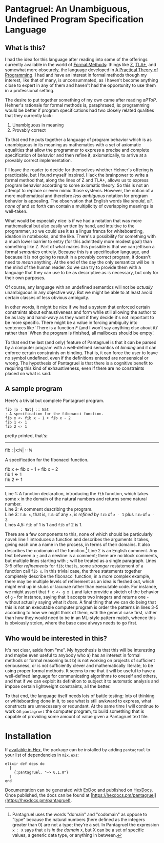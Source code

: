 # Pantagruel: An Unambiguous, Undefined Program Specification Language

## What is this?

I had the idea for this language after reading into some of the offerings
currently available in the world of [Formal Methods][FM]: things like
[Z], [TLA+], and somewhat more obscurely, the language developed in [A
Practical Theory of Programming][practheo]. I had and have an interest in
formal methods though my interest, like that of many, is unconsummated,
as I haven't become anything close to expert in any of them and haven't
had the opportunity to use them in a professional setting.

[FM]: https://users.ece.cmu.edu/~koopman/des_s99/formal_methods/

[Z]: https://staff.washington.edu/jon/z-book/index.html

[TLA+]: http://lamport.azurewebsites.net/tla/tla.html

[practheo]: http://www.cs.toronto.edu/~hehner/aPToP/

The desire to put together something of my own came after reading
*aPToP*. Hehner's rationale for formal methods is, paraphrased, is:
programming would be better if program specifications had two closely
related qualities that they currently lack:

1. Unambiguous in meaning
2. Provably correct

To that end he puts together a language of program behavior which is
as unambiguous in its meaning as mathematics with a set of axiomatic
equalities that allow the programmer to express a precise and complete
specification of behavior and then refine it, axiomatically, to arrive
at a provably correct implementation.

I'll leave the reader to decide for themselves whether Hehner's offering
is practicable, but I found myself inspired. I lack the brainpower to
write a formal method that, along the lines of Z and TLA+, allows us
to express program behavior according to some axiomatic theory. So this
is not an attempt to replace or even mimic those systems. However, the
notion of a more mathematical and therefore *less ambiguous* notation
for program behavior is appealing. The observation that English words
like *should*, *all*, *none of* and so forth can contain a multiplicity
of overlapping meanings is well-taken.

What would be especially nice is if we had a notation that was more
mathematical but also easily written by hand, and intuitive to the
programmer, so we could use it as a lingua franca for whiteboarding,
ideation in notebooks, and the like. There's a possibility for something
with a much lower barrier to entry (for this admittedly more modest goal)
than something like Z. Part of what makes this possible is that we can
jettison a formal *semantics* entirely. Because this is a specification
language, and because it is not going to result in a provably correct
program, it doesn't need to *mean* anything. At the end of the day the
only semantics will be in the mind of the human reader. So we can try
to provide them with a language that they can use to be as descriptive
as is necessary, but only for their own purposes.

Of course, any language with an undefined semantics will not be *actually*
unambiguous in any objective way. But we might be able to at least avoid
certain classes of less obvious ambiguity.

In other words, it might be nice if we had a system that enforced
certain constraints about exhaustiveness and form while still allowing
the author to be as lazy and hand-wavy as they want if they decide it's
not important to be more specific. There might be a value in forcing
ambiguity into sentences like 'There is a function *F* (and I won't
say anything else about it)' rather than 'When the program is finished,
all mailboxes should be empty'.

To that end the last (and only) feature of Pantagruel is that it can be
parsed by a computer program with a well-defined semantics of *binding*
and it can enforce certain constraints on binding. That is, it can
force the user to leave no symbol undefined, even if the definitions
entered are nonsensical or wrong. The hypothesis of Pantagruel is that
there is a cognitive benefit to requiring this kind of exhaustiveness,
even if there are no constraints placed on what is said.

## A sample program

Here's a trivial but complete Pantagruel program.

```
fib |x : Nat| :: Nat
; A specification for the fibonacci function.
fib x <- fib x - 1 + fib x - 2
fib 1 <- 1
fib 2 <- 1
```

pretty printed, that's:

----------------

fib : |x:ℕ| ∷ ℕ

A specification for the fibonacci function.

fib x ← fib x − 1 + fib x − 2  \
fib 1 ← 1  \
fib 2 ← 1

---------------

Line 1: A function declaration, introducing the `fib` function, which
takes some `x` in the domain of the natural numbers and returns some
natural number.  \
Line 2: A comment describing the program.  \
Line 3: `fib x`, that is, `fib` of any `x`, is *refined* by `fib` of
`x - 1` plus `fib` of `x - 2`.  \
Lines 4,5: `fib` of 1 is 1 and `fib` of 2 is 1.

There are a few components to this, none of which should be particularly
novel: line 1 introduces a function and describes the arguments it takes,
giving each one a name in the process, in terms of their domains. It
also describes the codomain of the function.[^1] Line 2 is an English
comment. Any text between a `;` and a newline is a comment; there are no
block comments, but multiple lines starting with `;` will be treated as a
single paragraph. Lines 3-5 offer *refinements* for `fib`; that is, some
*stronger* restatement of a function call `fib x`. In this trivial case,
the three statements together completely describe the fibonacci function;
in a more complex example, there may be multiple levels of refinement
as an idea is fleshed out, which might end up in stubs or lacunae rather
than executable code. For instance, we might assert that `f x <- g x 1`
and later provide a sketch of the behavior of `g` - for instance, saying
that it accepts two integers and returns one - without actually saying
what it *does*. A final thing that we can do being that this is not an
executable computer program is order the patterns in lines 3-5 according
to how we might think of them, with the general case first, rather than
how they would need to be in an ML-style pattern match, whence this is
obviously stolen, where the base case always needs to go first.

[^1]: Pantagruel uses the words "domain" and "codomain" as oppose to
"type" because the natural numbers (here defined as the integers greater
than 0) are not a type; they're a set. In Pantagruel the expression `x :
X` says that `x` is *in the domain* `X`, but X can be a set of specific
values, a generic data type, or anything in between.


## Who would be interested in this?

It's not clear, aside from "me". My hypothesis is that this will be
interesting and maybe even useful to anybody who a) has an interest in
formal methods or formal reasoning but b) is not working on projects of
sufficient seriousness, or is not sufficiently clever and mathematically
literate, to be using proper formal methods. It seems to me that it will
be useful to have a well-defined language for communicating algorithms to
oneself and others, and that if we can exploit its definition to subject
it to automatic analysis and impose certain lightweight constraints, all
the better.

To that end, the language itself needs lots of battle testing; lots
of thinking or whiteboarding done in it, to see what is still awkward
to express, what constructs are unnecessary or redundant. At the same
time I will continue to work on `pantagruel` the computer program, to
build something that is capable of providing some amount of value given
a Pantagruel text file.

# Installation

If [available in Hex](https://hex.pm/docs/publish), the package can
be installed by adding `pantagruel` to your list of dependencies in
`mix.exs`:

```
elixir def deps do
  [
    {:pantagruel, "~> 0.1.0"}
  ]
end
```

Documentation can be generated with [ExDoc](https://github.com/elixir-lang/ex_doc) and published on [HexDocs](https://hexdocs.pm). Once published, the docs can be found at [https://hexdocs.pm/pantagruel](https://hexdocs.pm/pantagruel).

